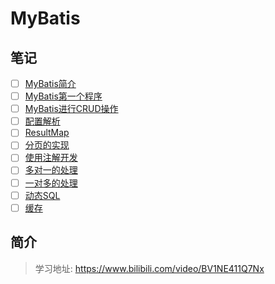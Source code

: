 # MyBatis

## 笔记

- [ ] [MyBatis简介](学相伴学习笔记/学相伴-秦疆-Mybatis最新完整教程IDEA版通俗易懂/01-MyBatis简介.md)
- [ ] [MyBatis第一个程序](学相伴学习笔记/学相伴-秦疆-Mybatis最新完整教程IDEA版通俗易懂/02-MyBatis第一个程序.md)
- [ ] [MyBatis进行CRUD操作](学相伴学习笔记/学相伴-秦疆-Mybatis最新完整教程IDEA版通俗易懂/03-MyBatis进行CRUD操作.md)
- [ ] [配置解析](学相伴学习笔记/学相伴-秦疆-Mybatis最新完整教程IDEA版通俗易懂/04-配置解析.md)
- [ ] [ResultMap](学相伴学习笔记/学相伴-秦疆-Mybatis最新完整教程IDEA版通俗易懂/05-ResultMap.md)
- [ ] [分页的实现](学相伴学习笔记/学相伴-秦疆-Mybatis最新完整教程IDEA版通俗易懂/06-分页的实现.md)
- [ ] [使用注解开发](学相伴学习笔记/学相伴-秦疆-Mybatis最新完整教程IDEA版通俗易懂/07-使用注解开发.md)
- [ ] [多对一的处理](学相伴学习笔记/学相伴-秦疆-Mybatis最新完整教程IDEA版通俗易懂/08-多对一的处理.md)
- [ ] [一对多的处理](学相伴学习笔记/学相伴-秦疆-Mybatis最新完整教程IDEA版通俗易懂/09-一对多的处理.md)
- [ ] [动态SQL](学相伴学习笔记/学相伴-秦疆-Mybatis最新完整教程IDEA版通俗易懂/10-动态SQL.md)
- [ ] [缓存](学相伴学习笔记/学相伴-秦疆-Mybatis最新完整教程IDEA版通俗易懂/11-缓存.md)

## 简介

> 学习地址: https://www.bilibili.com/video/BV1NE411Q7Nx

